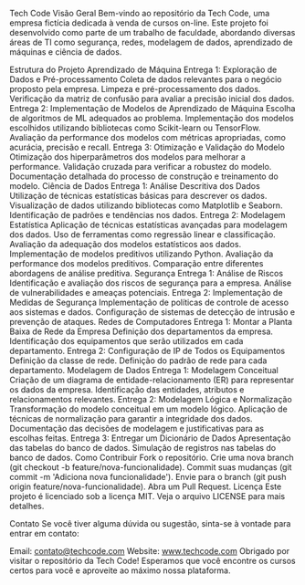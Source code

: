 
Tech Code
Visão Geral
Bem-vindo ao repositório da Tech Code, uma empresa fictícia dedicada à venda de cursos on-line. Este projeto foi desenvolvido como parte de um trabalho de faculdade, abordando diversas áreas de TI como segurança, redes, modelagem de dados, aprendizado de máquinas e ciência de dados.

Estrutura do Projeto
Aprendizado de Máquina
Entrega 1: Exploração de Dados e Pré-processamento
Coleta de dados relevantes para o negócio proposto pela empresa.
Limpeza e pré-processamento dos dados.
Verificação da matriz de confusão para avaliar a precisão inicial dos dados.
Entrega 2: Implementação de Modelos de Aprendizado de Máquina
Escolha de algoritmos de ML adequados ao problema.
Implementação dos modelos escolhidos utilizando bibliotecas como Scikit-learn ou TensorFlow.
Avaliação da performance dos modelos com métricas apropriadas, como acurácia, precisão e recall.
Entrega 3: Otimização e Validação do Modelo
Otimização dos hiperparâmetros dos modelos para melhorar a performance.
Validação cruzada para verificar a robustez do modelo.
Documentação detalhada do processo de construção e treinamento do modelo.
Ciência de Dados
Entrega 1: Análise Descritiva dos Dados
Utilização de técnicas estatísticas básicas para descrever os dados.
Visualização de dados utilizando bibliotecas como Matplotlib e Seaborn.
Identificação de padrões e tendências nos dados.
Entrega 2: Modelagem Estatística
Aplicação de técnicas estatísticas avançadas para modelagem dos dados.
Uso de ferramentas como regressão linear e classificação.
Avaliação da adequação dos modelos estatísticos aos dados.
Implementação de modelos preditivos utilizando Python.
Avaliação da performance dos modelos preditivos.
Comparação entre diferentes abordagens de análise preditiva.
Segurança
Entrega 1: Análise de Riscos
Identificação e avaliação dos riscos de segurança para a empresa.
Análise de vulnerabilidades e ameaças potenciais.
Entrega 2: Implementação de Medidas de Segurança
Implementação de políticas de controle de acesso aos sistemas e dados.
Configuração de sistemas de detecção de intrusão e prevenção de ataques.
Redes de Computadores
Entrega 1: Montar a Planta Baixa de Rede da Empresa
Definição dos departamentos da empresa.
Identificação dos equipamentos que serão utilizados em cada departamento.
Entrega 2: Configuração de IP de Todos os Equipamentos
Definição da classe de rede.
Definição do padrão de rede para cada departamento.
Modelagem de Dados
Entrega 1: Modelagem Conceitual
Criação de um diagrama de entidade-relacionamento (ER) para representar os dados da empresa.
Identificação das entidades, atributos e relacionamentos relevantes.
Entrega 2: Modelagem Lógica e Normalização
Transformação do modelo conceitual em um modelo lógico.
Aplicação de técnicas de normalização para garantir a integridade dos dados.
Documentação das decisões de modelagem e justificativas para as escolhas feitas.
Entrega 3: Entregar um Dicionário de Dados
Apresentação das tabelas do banco de dados.
Simulação de registros nas tabelas do banco de dados.
Como Contribuir
Fork o repositório.
Crie uma nova branch (git checkout -b feature/nova-funcionalidade).
Commit suas mudanças (git commit -m 'Adiciona nova funcionalidade').
Envie para o branch (git push origin feature/nova-funcionalidade).
Abra um Pull Request.
Licença
Este projeto é licenciado sob a licença MIT. Veja o arquivo LICENSE para mais detalhes.

Contato
Se você tiver alguma dúvida ou sugestão, sinta-se à vontade para entrar em contato:

Email: contato@techcode.com
Website: www.techcode.com
Obrigado por visitar o repositório da Tech Code! Esperamos que você encontre os cursos certos para você e aproveite ao máximo nossa plataforma.

